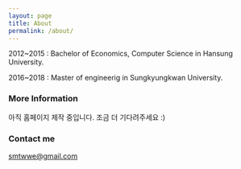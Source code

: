 ```yaml
---
layout: page
title: About
permalink: /about/
---
```

2012~2015 : Bachelor of Economics, Computer Science in Hansung University.

2016~2018 : Master of engineerig in Sungkyungkwan University.

### More Information

아직 홈페이지 제작 중입니다. 조금 더 기다려주세요 :)

### Contact me

[smtwwe@gmail.com](mailto:smtwwe@gmail.com)
